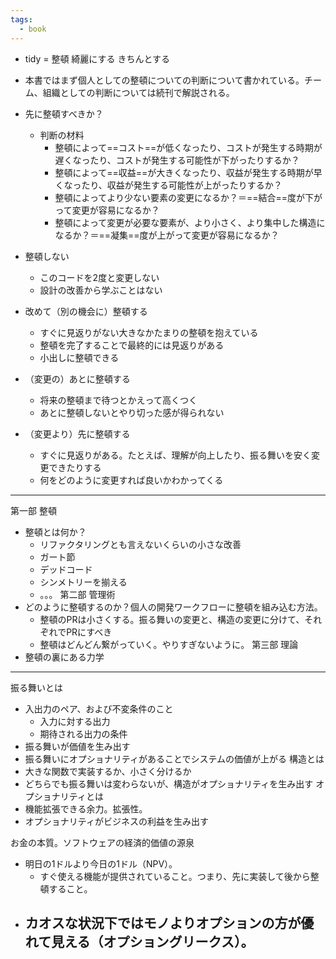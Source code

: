 ```yaml
---
tags:
  - book
---
```

- tidy = 整頓 綺麗にする きちんとする
- 本書ではまず個人としての整頓についての判断について書かれている。チーム、組織としての判断については続刊で解説される。
- 先に整頓すべきか？
	- 判断の材料
		- 整頓によって==コスト==が低くなったり、コストが発生する時期が遅くなったり、コストが発生する可能性が下がったりするか？
		- 整頓によって==収益==が大きくなったり、収益が発生する時期が早くなったり、収益が発生する可能性が上がったりするか？
		- 整頓によってより少ない要素の変更になるか？＝==結合==度が下がって変更が容易になるか？
		- 整頓によって変更が必要な要素が、より小さく、より集中した構造になるか？＝==凝集==度が上がって変更が容易になるか？

- 整頓しない
	- このコードを2度と変更しない
	- 設計の改善から学ぶことはない
- 改めて（別の機会に）整頓する
	- すぐに見返りがない大きなかたまりの整頓を抱えている
	- 整頓を完了することで最終的には見返りがある
	- 小出しに整頓できる
- （変更の）あとに整頓する
	- 将来の整頓まで待つとかえって高くつく
	- あとに整頓しないとやり切った感が得られない
- （変更より）先に整頓する
	- すぐに見返りがある。たとえば、理解が向上したり、振る舞いを安く変更できたりする
	- 何をどのように変更すれば良いかわかってくる
---
第一部 整頓
- 整頓とは何か？
	- リファクタリングとも言えないくらいの小さな改善
	- ガート節
	- デッドコード
	- シンメトリーを揃える
	- 。。。
第二部 管理術
- どのように整頓するのか？個人の開発ワークフローに整頓を組み込む方法。
	- 整頓のPRは小さくする。振る舞いの変更と、構造の変更に分けて、それぞれでPRにすべき
	- 整頓はどんどん繋がっていく。やりすぎないように。
第三部 理論
- 整頓の裏にある力学


---
振る舞いとは
- 入出力のペア、および不変条件のこと
	- 入力に対する出力
	- 期待される出力の条件
- 振る舞いが価値を生み出す
- 振る舞いにオプショナリティがあることでシステムの価値が上がる
構造とは
- 大きな関数で実装するか、小さく分けるか
- どちらでも振る舞いは変わらないが、構造がオプショナリティを生み出す
オプショナリティとは
- 機能拡張できる余力。拡張性。
- オプショナリティがビジネスの利益を生み出す

お金の本質。ソフトウェアの経済的価値の源泉
- 明日の1ドルより今日の1ドル（NPV）。
	- すぐ使える機能が提供されていること。つまり、先に実装して後から整頓すること。
- カオスな状況下ではモノよりオプションの方が優れて見える（オプショングリークス）。
	- 